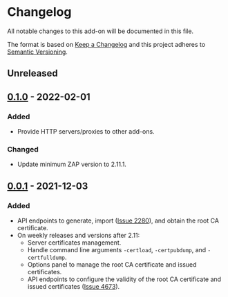 # Changelog
All notable changes to this add-on will be documented in this file.

The format is based on [Keep a Changelog](https://keepachangelog.com/en/1.0.0/)
and this project adheres to [Semantic Versioning](https://semver.org/spec/v2.0.0.html).

## Unreleased


## [0.1.0] - 2022-02-01
### Added
- Provide HTTP servers/proxies to other add-ons.

### Changed
- Update minimum ZAP version to 2.11.1.

## [0.0.1] - 2021-12-03
### Added
- API endpoints to generate, import ([Issue 2280](https://github.com/zaproxy/zaproxy/issues/2280)), and obtain the root CA certificate.
- On weekly releases and versions after 2.11:
  - Server certificates management.
  - Handle command line arguments `-certload`, `-certpubdump`, and `-certfulldump`.
  - Options panel to manage the root CA certificate and issued certificates.
  - API endpoints to configure the validity of the root CA certificate and issued certificates ([Issue 4673](https://github.com/zaproxy/zaproxy/issues/4673)).

[0.1.0]: https://github.com/zaproxy/zap-extensions/releases/network-v0.1.0
[0.0.1]: https://github.com/zaproxy/zap-extensions/releases/network-v0.0.1
